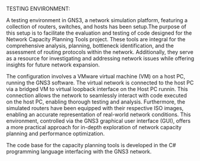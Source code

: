 TESTING ENVIRONMENT:

A testing environment in GNS3, a network simulation platform, featuring a collection of routers, switches, and hosts has been setup.The purpose of this setup is to facilitate the evaluation and testing of code designed for the Network Capacity Planning Tools project. These tools are integral for the comprehensive analysis, planning, bottleneck identification, and the assessment of routing protocols within the network. Additionally, they serve as a resource for investigating and addressing network issues while offering insights for future network expansion.

The configuration involves a VMware virtual machine (VM) on a host PC, running the GNS3 software. The virtual network is connected to the host PC via a bridged VM to virtual loopback interface on the Host PC runnin. This connection allows the network to seamlessly interact with code executed on the host PC, enabling thorough testing and analysis. Furthermore, the simulated routers have been equipped with their respective ISO images, enabling an accurate representation of real-world network conditions. This environment, controlled via the GNS3 graphical user interface (GUI), offers a more practical approach for in-depth exploration of network capacity planning and performance optimization.

The code base for the capacity planning tools is developed in the C# programming language interfacing with the GNS3 network.
